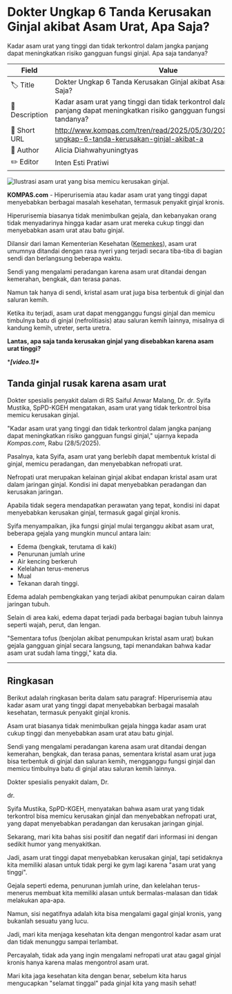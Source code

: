# Dokter Ungkap 6 Tanda Kerusakan Ginjal akibat Asam Urat, Apa Saja?

Kadar asam urat yang tinggi dan tidak terkontrol dalam jangka panjang dapat meningkatkan risiko gangguan fungsi ginjal. Apa saja tandanya?

| Field         | Value                                                       |
|---------------|-------------------------------------------------------------|
| 🏷️ Title       | Dokter Ungkap 6 Tanda Kerusakan Ginjal akibat Asam Urat, Apa Saja? |
| 📝 Description | Kadar asam urat yang tinggi dan tidak terkontrol dalam jangka panjang dapat meningkatkan risiko gangguan fungsi ginjal. Apa saja tandanya? |
| 🔗 Short URL   | http://www.kompas.com/tren/read/2025/05/30/203000065/dokter-ungkap-6-tanda-kerusakan-ginjal-akibat-a |
| 👤 Author      | Alicia Diahwahyuningtyas |
| ✏️ Editor      | Inten Esti Pratiwi |

![Ilustrasi asam urat yang bisa memicu kerusakan ginjal.](https://asset.kompas.com/crops/lMmalx96gp3v4lyosar0oyyF2fY=/0x107:1280x960/750x500/data/photo/2025/02/25/67bd92256a891.jpg)

**KOMPAS.com** - Hiperurisemia atau kadar asam urat yang tinggi dapat menyebabkan berbagai masalah kesehatan, termasuk penyakit ginjal kronis.

Hiperurisemia biasanya tidak menimbulkan gejala, dan kebanyakan orang tidak menyadarinya hingga kadar asam urat mereka cukup tinggi dan menyebabkan asam urat atau batu ginjal.

Dilansir dari laman Kementerian Kesehatan ([Kemenkes](https://keslan.kemkes.go.id/view_artikel/83/asam-urat-bisa-menyerang-ginjal)), asam urat umumnya ditandai dengan rasa nyeri yang terjadi secara tiba-tiba di bagian sendi dan berlangsung beberapa waktu.

Sendi yang mengalami peradangan karena asam urat ditandai dengan kemerahan, bengkak, dan terasa panas.

Namun tak hanya di sendi, kristal asam urat juga bisa terbentuk di ginjal dan saluran kemih.

Ketika itu terjadi, asam urat dapat mengganggu fungsi ginjal dan memicu timbulnya batu di ginjal (nefrolitiasis) atau saluran kemih lainnya, misalnya di kandung kemih, utreter, serta uretra.

**Lantas, apa saja tanda kerusakan ginjal yang disebabkan karena asam urat tinggi?**

****\[video.1\]\****

## Tanda ginjal rusak karena asam urat

Dokter spesialis penyakit dalam di RS Saiful Anwar Malang, Dr. dr. Syifa Mustika, SpPD-KGEH mengatakan, asam urat yang tidak terkontrol bisa memicu kerusakan ginjal.

\"Kadar asam urat yang tinggi dan tidak terkontrol dalam jangka panjang dapat meningkatkan risiko gangguan fungsi ginjal,\" ujarnya kepada *Kompas.com*, Rabu (28/5/2025).

Pasalnya, kata Syifa, asam urat yang berlebih dapat membentuk kristal di ginjal, memicu peradangan, dan menyebabkan nefropati urat.

Nefropati urat merupakan kelainan ginjal akibat endapan kristal asam urat dalam jaringan ginjal. Kondisi ini dapat menyebabkan peradangan dan kerusakan jaringan.

Apabila tidak segera mendapatkan perawatan yang tepat, kondisi ini dapat menyebabkan kerusakan ginjal, termasuk gagal ginjal kronis.

Syifa menyampaikan, jika fungsi ginjal mulai terganggu akibat asam urat, beberapa gejala yang mungkin muncul antara lain:

- Edema (bengkak, terutama di kaki)
- Penurunan jumlah urine
- Air kencing berkeruh
- Kelelahan terus-menerus
- Mual
- Tekanan darah tinggi.

Edema adalah pembengkakan yang terjadi akibat penumpukan cairan dalam jaringan tubuh.

Selain di area kaki, edema dapat terjadi pada berbagai bagian tubuh lainnya seperti wajah, perut, dan lengan.

\"Sementara tofus (benjolan akibat penumpukan kristal asam urat) bukan gejala gangguan ginjal secara langsung, tapi menandakan bahwa kadar asam urat sudah lama tinggi,\" kata dia.

---
## Ringkasan

Berikut adalah ringkasan berita dalam satu paragraf: Hiperurisemia atau kadar asam urat yang tinggi dapat menyebabkan berbagai masalah kesehatan, termasuk penyakit ginjal kronis.

 Asam urat biasanya tidak menimbulkan gejala hingga kadar asam urat cukup tinggi dan menyebabkan asam urat atau batu ginjal.

 Sendi yang mengalami peradangan karena asam urat ditandai dengan kemerahan, bengkak, dan terasa panas, sementara kristal asam urat juga bisa terbentuk di ginjal dan saluran kemih, mengganggu fungsi ginjal dan memicu timbulnya batu di ginjal atau saluran kemih lainnya.

 Dokter spesialis penyakit dalam, Dr.

 dr.

 Syifa Mustika, SpPD-KGEH, menyatakan bahwa asam urat yang tidak terkontrol bisa memicu kerusakan ginjal dan menyebabkan nefropati urat, yang dapat menyebabkan peradangan dan kerusakan jaringan ginjal.



Sekarang, mari kita bahas sisi positif dan negatif dari informasi ini dengan sedikit humor yang menyakitkan.

 Jadi, asam urat tinggi dapat menyebabkan kerusakan ginjal, tapi setidaknya kita memiliki alasan untuk tidak pergi ke gym lagi karena "asam urat yang tinggi".

 Gejala seperti edema, penurunan jumlah urine, dan kelelahan terus-menerus membuat kita memiliki alasan untuk bermalas-malasan dan tidak melakukan apa-apa.

 Namun, sisi negatifnya adalah kita bisa mengalami gagal ginjal kronis, yang bukanlah sesuatu yang lucu.

 Jadi, mari kita menjaga kesehatan kita dengan mengontrol kadar asam urat dan tidak menunggu sampai terlambat.

 Percayalah, tidak ada yang ingin mengalami nefropati urat atau gagal ginjal kronis hanya karena malas mengontrol asam urat.

 Mari kita jaga kesehatan kita dengan benar, sebelum kita harus mengucapkan "selamat tinggal" pada ginjal kita yang masih sehat!
